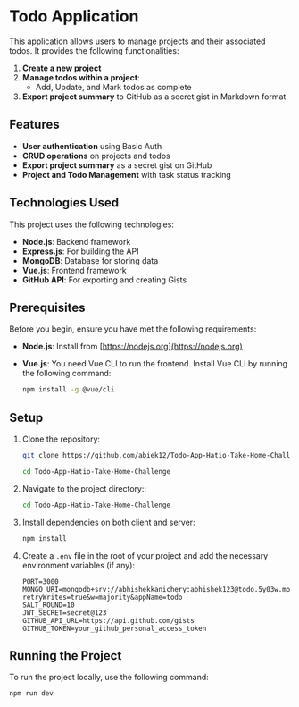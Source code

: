 # Todo Application

This application allows users to manage projects and their associated todos. It provides the following functionalities:
1. **Create a new project**
2. **Manage todos within a project**:
   - Add, Update, and Mark todos as complete
3. **Export project summary** to GitHub as a secret gist in Markdown format

## Features

- **User authentication** using Basic Auth
- **CRUD operations** on projects and todos
- **Export project summary** as a secret gist on GitHub
- **Project and Todo Management** with task status tracking

## Technologies Used

This project uses the following technologies:

- **Node.js**: Backend framework
- **Express.js**: For building the API
- **MongoDB**: Database for storing data
- **Vue.js**: Frontend framework
- **GitHub API**: For exporting and creating Gists

## Prerequisites

Before you begin, ensure you have met the following requirements:

- **Node.js**: Install from [https://nodejs.org](https://nodejs.org)
- **Vue.js**: You need Vue CLI to run the frontend. Install Vue CLI by running the following command:
  
    ```bash
    npm install -g @vue/cli
    ```
    
## Setup

1. Clone the repository:

    ```bash
    git clone https://github.com/abiek12/Todo-App-Hatio-Take-Home-Challenge-.git
    
    cd Todo-App-Hatio-Take-Home-Challenge
    ```
    
2. Navigate to the project directory::

    ```bash
    cd Todo-App-Hatio-Take-Home-Challenge
    ```

3. Install dependencies on both client and server:

    ```bash
    npm install
    ```

4. Create a `.env` file in the root of your project and add the necessary environment variables (if any):

    ```env
    PORT=3000
    MONGO_URI=mongodb+srv://abhishekkanichery:abhishek123@todo.5y03w.mongodb.net/?retryWrites=true&w=majority&appName=todo
    SALT_ROUND=10
    JWT_SECRET=secret@123
    GITHUB_API_URL=https://api.github.com/gists
    GITHUB_TOKEN=your_github_personal_access_token
    ```

## Running the Project

To run the project locally, use the following command:

```bash
npm run dev
